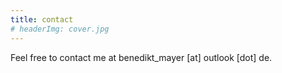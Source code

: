 ```yaml
---
title: contact
# headerImg: cover.jpg
---
```


Feel free to contact me at benedikt_mayer [at] outlook [dot] de.